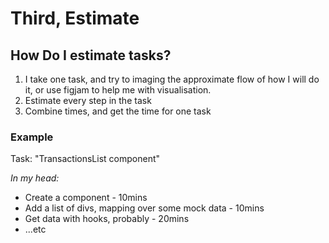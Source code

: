 # Third, Estimate

## How Do I estimate tasks?
1. I take one task, and try to imaging the approximate flow of how I will do it, or use figjam to help me with visualisation.
2. Estimate every step in the task
3. Combine times, and get the time for one task

### Example
Task: "TransactionsList component"

*In my head:*
- Create a component - 10mins
- Add a list of divs, mapping over some mock data - 10mins
- Get data with hooks, probably - 20mins
- ...etc
